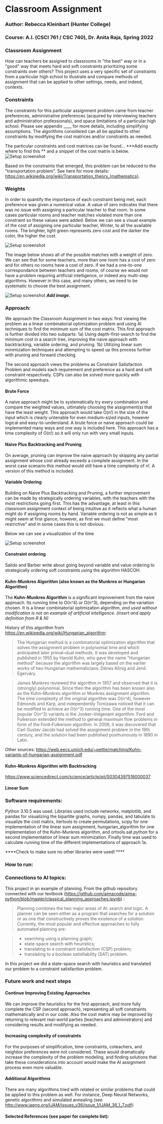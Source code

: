 # Classroom Assignment


### Author: Rebecca Kleinbart (Hunter College) 
### Course: A.I. (CSCI 761 / CSC 740), Dr. Anita Raja, Spring 2022

### Classroom Assignment
How can teachers be assigned to classrooms in "the best" way or in a "good" way that meets hard and soft constraints prioritizing some constraints over others? This project uses a very specific set of constraints from a particular high school to illustrate and compare methods of assignment that can be applied to other settings, needs, and indeed, contexts. 


### Constraints
The constraints for this particular assignment problem came from teacher preferences, administrative preferences (acquired by interviewing teachers and administration professionals), and space limitations of a particular high school. Please see appendix ____ for more details, including simplifying assumptions.  The algorithms considered can all be applied to other constraints by modifying the cost matrices and/or constraints as needed. 

The particular constraints and cost matrices can be found... ***Add exactly where to find this **  and a snippet of the cost matrix is below. 
![Setup screenshot](images/weight_zero_bipartite_winter.png)

Based on the constraints that emerged, this problem can be reduced to the "transportation problem". See here for more details: https://en.wikipedia.org/wiki/Transportation_theory_(mathematics). 

### Weights
In order to quantify the importance of each constraint being met, each preference was given a numerical value. A value of zero indicates that there was no issue with assigning a particular teacher to that room. In some cases particular rooms and teacher matches violated more than one constraint so these values were added. Below we can see a visual example of the cost of assigning one particular teacher, Winter, to all the available rooms. The brighter, light green represents zero cost and the darker the color, the higher the cost. 

![Setup screenshot](images/weight_zero_bipartite_winter.png)

The image below shows all of the possible matches with a weight of zero. We can see that for some teachers, more than one room has a cost of zero and for others no rooms have a cost of zero. If we had a one-to-one correspondance between teachers and rooms, of course we would not have a problem requiring artificial intelligence, or indeed any multi-step algorithms. However in this case, and many others, we need to be systematic to choose the best assignment. 

![Setup screenshot](images/cost_matrix_visual_snippet.png)
***Add image.***

### Approach: 
We approach the Classroom Assignment in two ways: first viewing the problem as a linear combinatorial optimization problem and using AI techniques to find the minimum sum of the cost matrix. 
This first approach is further divided into two subparts: 
1a) Using depth-first-search to find the minimum cost in a search tree, improving the naive approach with backtracking, variable ordering, and pruning.
1b) Utilizing linear sum minimization techniques and attempting to speed up this process further with pruning and forward checking. 

The second approach views the problems as Constraint Satisfaction Problem and models each requirement and preference as a hard and soft constraint respectively. CSPs can also be solved more quickly with algorithmic speedups. 


#### Brute Force 
A naive approach might be to systematically try every combination and compare the weighted values, ultimately choosing the assignment(s) that have the least weight. This approach would take O(n!) in the size of the input which is clearly untenable for even medium-sized inputs, however logical and easy-to-understand. A brute force or naive approach could be implemented many ways and one way is included here. This approach has a time complexity of O(n!) so it will only run with very small inputs. 

#### Naive Plus Backtracking and Pruning 
On average, pruning can improve the naive approach by skipping any partial assignment whose cost already exceeds a complete assignment. In the worst case scenario this method would still have a time complexity of n!. A version of this method is included. 

#### Variable Ordering
Building on Naive Plus Backtracking and Pruning, a further improvement can be made by strategically ordering variables, with the teachers with the most restrictions going first. This has the advantage, at least in this classroom assignment context of being intuitive as it reflects what a human might do if assigning rooms by hand. Variable ordering is not as simple as it might seem at first glance, however, as first we must define "most restrictive" and in some cases this is not obvious. 

Below we can see a visualization of the time 

![Setup screenshot](images/weight_zero_bipartite.png)


#### Constraint ordering 
Salido and Barber write about going beyond variable and value ordering to strategically ordering soft constraints using the algorithm HASCOH. 

#### Kuhn-Munkres Algorithm (also known as the Munkres or Hungarian Algorithm) 
The **Kuhn-Munkres Algorithm** is a significant improvement from the naive approach. Its running time to O(n^4) or O(n^3), depending on the variation chosen. It is a linear combinatorial optimization algorithm, _and used without modification is not an example of artificial intelligence. (insert and apply definition from R & N)_

History of this algorithm from https://en.wikipedia.org/wiki/Hungarian_algorithm: 
> The Hungarian method is a combinatorial optimization algorithm that solves the assignment problem in polynomial time and which anticipated later primal–dual methods. It was developed and published in 1955 by Harold Kuhn, who gave the name "Hungarian method" because the algorithm was largely based on the earlier works of two Hungarian mathematicians: Dénes Kőnig and Jenő Egerváry.

> James Munkres reviewed the algorithm in 1957 and observed that it is (strongly) polynomial. Since then the algorithm has been known also as the Kuhn–Munkres algorithm or Munkres assignment algorithm. The time complexity of the original algorithm was O(n^4), however Edmonds and Karp, and independently Tomizawa noticed that it can be modified to achieve an O(n^3) running time. One of the most popular O(n^3) variants is the Jonker–Volgenant algorithm. Ford and Fulkerson extended the method to general maximum flow problems in form of the Ford–Fulkerson algorithm. In 2006, it was discovered that Carl Gustav Jacobi had solved the assignment problem in the 19th century, and the solution had been published posthumously in 1890 in Latin.

Other sources: 
https://web.eecs.umich.edu/~pettie/matching/Kuhn-variants-of-hungarian-assignment.pdf 

#### Kuhn-Munkres Algorithm with Backtracking
https://www.sciencedirect.com/science/article/pii/S0304397516000037

#### Linear Sum 

### Software requirements:
Python 3.10.5 was used. 
Libraries used include networkx, matplotlib, and pandas for visualizing the bipartite graphs, numpy, pandas, and tabulate to visualize the cost matrix, itertools to create permutations, scipy for one implementation of the linear sum assignment, hungarian_algorithm for one implementation of the Kuhn-Munkres algorithm, and ortools.sat.python for a second implementation of linear sum minimization. Finally time was used to calculate running time of the different implementations of approach 1a. 

****Check to make sure no other libraries were used! ****

### How to run:

### Connections to AI topics:
This project in an example of planning. From the github repository connected with our textbook (https://github.com/aimacode/aima-python/blob/master/classical_planning_approaches.ipynb) : 
> Planning combines the two major areas of AI: search and logic. A planner can be seen either as a program that searches for a solution or as one that constructively proves the existence of a solution. Currently, the most popular and effective approaches to fully automated planning are:

> - searching using a planning graph;
> - state-space search with heuristics;
> - translating to a constraint satisfaction (CSP) problem;
> - translating to a boolean satisfiability (SAT) problem.

In this project we did a state-space search with heuristics and translated our problem to a constraint satisfaction problem. 

### Future work and next steps
#### Continue Improving Existing Approaches
We can improve the heuristics for the first approach, and more fully complete the CSP (second approach), representing all soft constraints mathematically and in our code. Also the cost matrix may be improved by returning to relevant real-world parties (teachers and administrators) and considering results and modifying as needed. 

#### Increasing complexity of constraints
For the purposes of simplification, time constraints, coteachers, and neighbor preferences were not considered. These would dramatically increase the complexity of the problem modeling, and finding solutions that take these considerations into account would make the AI assignment process even more valuable. 


#### Additional Algorithms
There are many algorithms tried with related or similar problems that could be applied to this problem as well. For instance, Deep Neural Networks, genetic algorithms and simulated annealing (see http://www.iaeng.org/IJAM/issues_v36/issue_1/IJAM_36_1_7.pdf) 

#### Selected References (see paper for complete list): 



